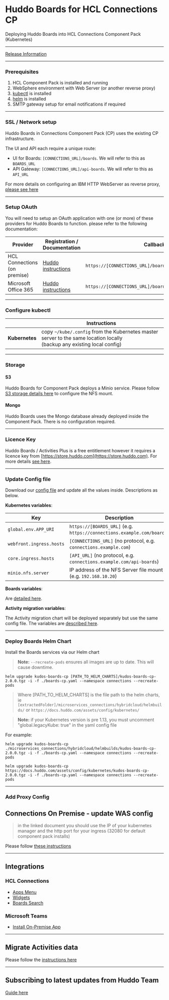 # Huddo Boards for HCL Connections CP

Deploying Huddo Boards into HCL Connections Component Pack (Kubernetes)

---

[Release Information](/boards/cp/releases)

---

### Prerequisites

1. HCL Component Pack is installed and running
1. WebSphere environment with Web Server (or another reverse proxy)
1. [kubectl](https://kubernetes.io/docs/tasks/tools/install-kubectl/) is installed
1. [helm](https://docs.helm.sh/using_helm/#installing-helm) is installed
1. SMTP gateway setup for email notifications if required

---

### SSL / Network setup

Huddo Boards in Connections Component Pack (CP) uses the existing CP infrastructure.

The UI and API each require a unique route:

- UI for Boards: `[CONNECTIONS_URL]/boards`. We will refer to this as `BOARDS_URL`
- API Gateway: `[CONNECTIONS_URL]/api-boards`. We will refer to this as `API_URL`

For more details on configuring an IBM HTTP WebServer as reverse proxy, [please see here](/boards/cp/httpd/)

---

### Setup OAuth

You will need to setup an OAuth application with one (or more) of these providers for Huddo Boards to function. please refer to the following documentation:

| Provider                        | Registration / Documentation                            | Callback URL                                                 |
| ------------------------------- | ------------------------------------------------------- | ------------------------------------------------------------ |
| HCL Connections<br>(on premise) | [Huddo instructions](/boards/connections/auth-on-prem/) | `https://[CONNECTIONS_URL]/boards/auth/connections/callback` |
| Microsoft Office 365            | [Huddo instructions](/boards/msgraph/auth/)             | `https://[CONNECTIONS_URL]/boards/auth/msgraph/callback`     |

---

### Configure kubectl

|                | Instructions                                                                                                                |
| -------------- | --------------------------------------------------------------------------------------------------------------------------- |
| **Kubernetes** | copy `~/kube/.config` from the Kubernetes master server to the same location locally</br>(backup any existing local config) |

---

### Storage

#### S3

Huddo Boards for Component Pack deploys a Minio service. Please follow [S3 storage details here](/boards/cp/minio) to configure the NFS mount.

#### Mongo

Huddo Boards uses the Mongo database already deployed inside the Component Pack. There is no configuration required.

---

### Licence Key

Huddo Boards / Activities Plus is a free entitlement however it requires a licence key from [https://store.huddo.com](https://store.huddo.com). For more details [see here](/boards/cp/store/).

---

### Update Config file

Download our [config file](/assets/config/kubernetes/boards-cp.yaml) and update all the values inside. Descriptions as below.

**Kubernetes variables**:

| Key                      | Description                                                            |
| ------------------------ | ---------------------------------------------------------------------- |
| `global.env.APP_URI`     | `https://[BOARDS_URL]` (e.g. `https://connections.example.com/boards`) |
| `webfront.ingress.hosts` | `[CONNECTIONS_URL]` (no protocol, e.g. `connections.example.com`)      |
| `core.ingress.hosts`     | `[API_URL]` (no protocol, e.g. `connections.example.com/api-boards`)   |
| `minio.nfs.server`       | IP address of the NFS Server file mount (e.g. `192.168.10.20`)         |

**Boards variables**:

Are [detailed here](/boards/env/common/).

**Activity migration variables**:

The Activity migration chart will be deployed separately but use the same config file. The variables are [described here](/boards/cp/migration).

---

### Deploy Boards Helm Chart

Install the Boards services via our Helm chart

> **Note:** `--recreate-pods` ensures all images are up to date. This will cause downtime.

    helm upgrade kudos-boards-cp [PATH_TO_HELM_CHARTS]/kudos-boards-cp-2.0.0.tgz -i -f ./boards-cp.yaml --namespace connections --recreate-pods

> Where [PATH_TO_HELM_CHARTS] is the file path to the helm charts,
> ie `[extractedFolder]/microservices_connections/hybridcloud/helmbuilds/`
> or `https://docs.huddo.com/assets/config/kubernetes/`

> **Note:** if your Kubernetes version is pre 1.13, you must uncomment "global.legacyKube: true" in the yaml config file

For example:

    helm upgrade kudos-boards-cp ./microservices_connections/hybridcloud/helmbuilds/kudos-boards-cp-2.0.0.tgz -i -f ./boards-cp.yaml --namespace connections --recreate-pods

    helm upgrade kudos-boards-cp https://docs.huddo.com/assets/config/kubernetes/kudos-boards-cp-2.0.0.tgz -i -f ./boards-cp.yaml --namespace connections --recreate-pods

---

### Add Proxy Config

## Connections On Premise - update WAS config

> in the linked document you should use the IP of your kubernetes manager and the http port for your ingress (32080 for default component pack installs)

Please follow [these instructions](/boards/cp/httpd/)

---

## Integrations

### HCL Connections

- [Apps Menu](/boards/connections/apps-menu-on-prem/)
- [Widgets](/boards/connections/widgets-on-prem/)
- [Boards Search](/boards/connections/customizer-search-app/)

### Microsoft Teams

- [Install On-Premise App](/boards/msgraph/teams-on-prem/)

---

## Migrate Activities data

Please follow the [instructions here](/boards/cp/migration)

---

## Subscribing to latest updates from Huddo Team

[Guide here](/boards/cp/dockerhub)
